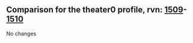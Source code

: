 ## Comparison for the theater0 profile, rvn: [1509](https://github.com/PRO100KatYT/FortniteProfileRevisions/tree/main/profiles/theater0/1509%20theater0.json)-[1510](https://github.com/PRO100KatYT/FortniteProfileRevisions/tree/main/profiles/theater0/1510%20theater0.json)

No changes
